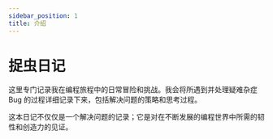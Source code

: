 ```yaml
---
sidebar_position: 1
title: 介绍
---
```


# 捉虫日记

这里专门记录我在编程旅程中的日常冒险和挑战。我会将所遇到并处理疑难杂症 Bug 的过程详细记录下来，包括解决问题的策略和思考过程。

这本日记不仅仅是一个解决问题的记录；它是对在不断发展的编程世界中所需的韧性和创造力的见证。

